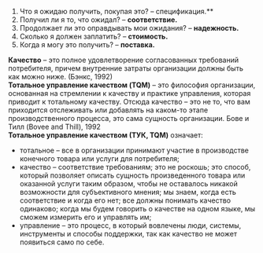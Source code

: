 




















1. Что я ожидаю получить, покупая это? – спецификация.**
2. Получил ли я то, что ожидал? – **соответствие.**
3. Продолжает ли это оправдывать мои ожидания? – **надежность.**
4. Сколько я должен заплатить? – **стоимость.**
5. Когда я могу это получить? – **поставка.**

**Качество** – это полное удовлетворение согласованных требований потребителя, причем внутренние затраты организации должны быть как можно ниже. (Бэнкс, 1992)<br>
**Тотальное управление качеством (TQM)** – это философия организации, основанная на стремлении к качеству и практике управления, которая приводит к тотальному качеству. Отсюда качество – это не то, что вам приходится отслеживать или добавлять на каком-то этапе производственного процесса, это сама сущность организации. Бове и Тилл (Bovee and Thill), 1992<br>
**Тотальное управление качеством (ТУК, TQM)** означает:<br>
- тотальное – все в организации принимают участие в производстве конечного товара или услуги для потребителя;<br>
- качество – соответствие требованиям; это не роскошь; это способ, который позволяет описать сущность произведенного товара или оказанной услуги таким образом, чтобы не оставалось никакой возможности для субъективного мнения; мы знаем, когда есть соответствие и когда его нет; все должны понимать качество одинаково; когда мы будем говорить о качестве на одном языке, мы сможем измерить его и управлять им;<br>
- управление – это процесс, в который вовлечены люди, системы, инструменты и способы поддержки, так как качество не может появиться само по себе.<br>
